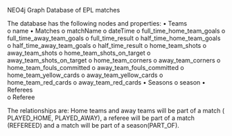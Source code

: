 NEO4j Graph Database  of EPL matches

The database has the following nodes and properties:
•	Teams	
  o	name
•	Matches	
  o	matchName
  o	dateTime
  o	full_time_home_team_goals
  o	full_time_away_team_goals
  o	full_time_result
  o	half_time_home_team_goals
  o	half_time_away_team_goals
  o	half_time_result
  o	home_team_shots
  o	away_team_shots
  o	home_team_shots_on_target
  o	away_team_shots_on_target
  o	home_team_corners
  o	away_team_corners
  o	home_team_fouls_committed
  o	away_team_fouls_committed 
  o	home_team_yellow_cards
  o	away_team_yellow_cards
  o	home_team_red_cards
  o	away_team_red_cards
•	Seasons	
  o	season 
•	Referees 	
  o	Referee


The relationships are:
Home teams and away teams will be part of a match ( PLAYED_HOME, PLAYED_AWAY), a referee will be part of a match (REFEREED) and a match will be part of a season(PART_OF).



